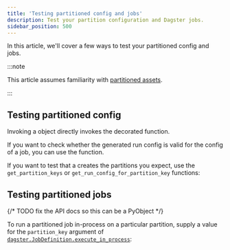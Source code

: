 ```yaml
---
title: 'Testing partitioned config and jobs'
description: Test your partition configuration and Dagster jobs.
sidebar_position: 500
---
```


In this article, we'll cover a few ways to test your partitioned config and jobs.

:::note

This article assumes familiarity with [partitioned assets](/guides/build/partitions-and-backfills/partitioning-assets).

:::

## Testing partitioned config

Invoking a <PyObject section="partitions" module="dagster" object="PartitionedConfig" /> object directly invokes the decorated function.

If you want to check whether the generated run config is valid for the config of a job, you can use the <PyObject section="execution" module="dagster" object="validate_run_config" /> function.

<CodeExample
  path="docs_snippets/docs_snippets/concepts/partitions_schedules_sensors/partitioned_config_test.py"
  startAfter="start_partition_config"
  endBefore="end_partition_config"
  title="src/<project_name>/defs/ops.py"
/>

<CodeExample
  path="docs_snippets/docs_snippets/concepts/partitions_schedules_sensors/partitioned_config_test.py"
  startAfter="start_partition_test"
  endBefore="end_partition_test"
  title="tests/test_ops.py"
/>

If you want to test that a <PyObject section="partitions" module="dagster" object="PartitionedConfig" /> creates the partitions you expect, use the `get_partition_keys` or `get_run_config_for_partition_key` functions:

<CodeExample
  path="docs_snippets/docs_snippets/concepts/partitions_schedules_sensors/partitioned_config_test.py"
  startAfter="start_partition_keys"
  endBefore="end_partition_keys"
  title="src/<project_name>/defs/ops.py"
/>

<CodeExample
  path="docs_snippets/docs_snippets/concepts/partitions_schedules_sensors/partitioned_config_test.py"
  startAfter="start_partition_keys_test"
  endBefore="end_partition_keys_test"
  title="tests/test_ops.py"
/>

## Testing partitioned jobs

{/* TODO fix the API docs so this can be a PyObject */}

To run a partitioned job in-process on a particular partition, supply a value for the `partition_key` argument of [`dagster.JobDefinition.execute_in_process`](/api/dagster/execution):

<CodeExample
  path="docs_snippets/docs_snippets/concepts/partitions_schedules_sensors/partitioned_job_test.py"
  startAfter="start"
  endBefore="end"
  title="tests/test_ops.py"
/>
